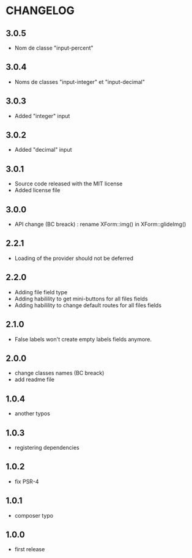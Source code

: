 CHANGELOG
=========

3.0.5
-----

- Nom de classe "input-percent"

3.0.4
-----

- Noms de classes "input-integer" et "input-decimal"

3.0.3
-----

- Added "integer" input

3.0.2
-----

- Added "decimal" input

3.0.1
-----

- Source code released with the MIT license
- Added license file

3.0.0
-----

- API change (BC breack) : rename XForm::img() in XForm::glideImg()

2.2.1
-----

- Loading of the provider should not be deferred

2.2.0
-----

- Adding file field type
- Adding habilility to get mini-buttons for all files fields
- Adding habilility to change default routes for all files fields

2.1.0
-----

- False labels won't create empty labels fields anymore.

2.0.0
-----

- change classes names (BC breack)
- add readme file

1.0.4
-----

- another typos

1.0.3
-----

- registering dependencies

1.0.2
-----

- fix PSR-4

1.0.1
-----

- composer typo

1.0.0
-----

- first release

